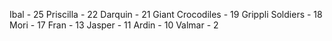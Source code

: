 Ibal - 25
Priscilla - 22
Darquin - 21
Giant Crocodiles - 19
Grippli Soldiers - 18
Mori - 17
Fran - 13
Jasper - 11
Ardin - 10
Valmar - 2
